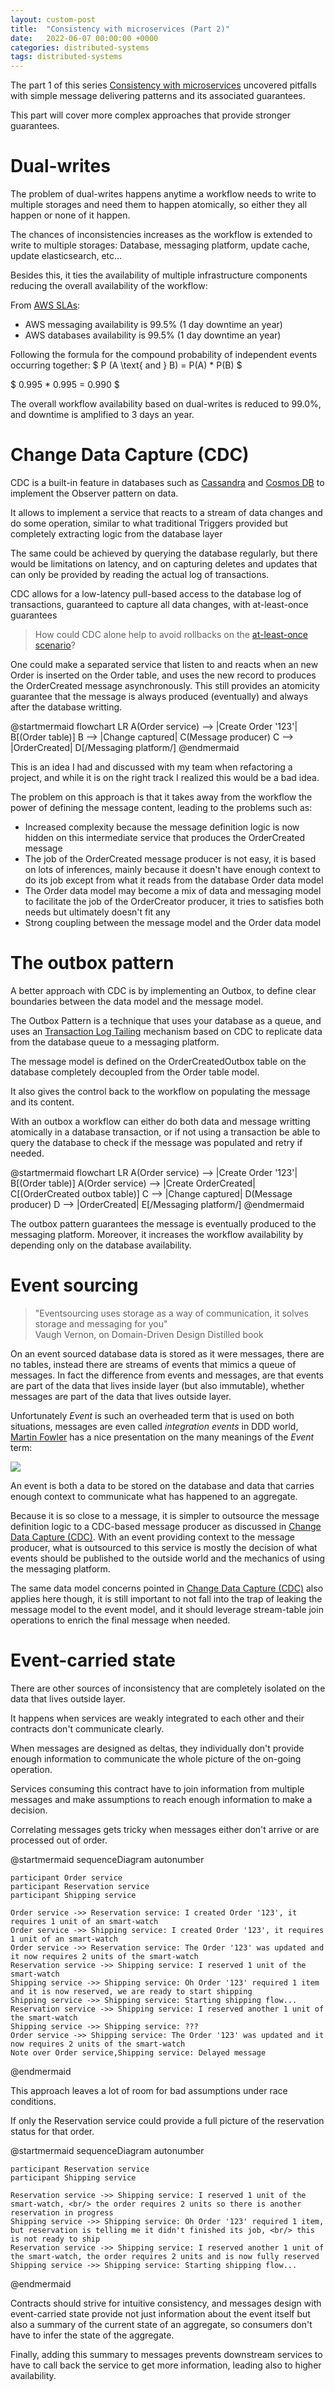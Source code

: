 ```yaml
---
layout: custom-post
title:  "Consistency with microservices (Part 2)"
date:   2022-06-07 00:00:00 +0000
categories: distributed-systems
tags: distributed-systems
---
```


The part 1 of this series [Consistency with microservices][article-part-1] uncovered pitfalls with simple message delivering patterns and its associated guarantees.

This part will cover more complex approaches that provide stronger guarantees.

# Dual-writes

The problem of dual-writes happens anytime a workflow needs to write to multiple storages and need them to happen atomically, so either they all happen or none of it happen.

The chances of inconsistencies increases as the workflow is extended to write to multiple storages: Database, messaging platform, update cache, update elasticsearch, etc...

Besides this, it ties the availability of multiple infrastructure components reducing the overall availability of the workflow:

From [AWS SLAs][aws-slas]:
- AWS messaging availability is 99.5% (1 day downtime an year)
- AWS databases availability is 99.5% (1 day downtime an year)

Following the formula for the compound probability of independent events occurring together:
$ P (A \text{ and } B) = P(A) * P(B) $

$ 0.995 * 0.995 = 0.990 $

The overall workflow availability based on dual-writes is reduced to 99.0%, and downtime is amplified to 3 days an year.

# Change Data Capture (CDC)

CDC is a built-in feature in databases such as [Cassandra][cassandra-cdc] and [Cosmos DB][cosmos-cdc] to implement the Observer pattern on data.

It allows to implement a service that reacts to a stream of data changes and do some operation, similar to what traditional Triggers provided but completely extracting logic from the database layer

The same could be achieved by querying the database regularly, but there would be limitations on latency, and on capturing deletes and updates that can only be provided by reading the actual log of transactions.

CDC allows for a low-latency pull-based access to the database log of transactions, guaranteed to capture all data changes, with at-least-once guarantees

> How could CDC alone help to avoid rollbacks on the [at-least-once scenario][article-part-1-rollback]?

One could make a separated service that listen to and reacts when an new Order is inserted on the Order table, and uses the new record to produces the OrderCreated message asynchronously.
This still provides an atomicity guarantee that the message is always produced (eventually) and always after the database writting.

@startmermaid
flowchart LR
    A(Order service) --> |Create Order '123'| B[(Order table)]
    B --> |Change captured| C(Message producer)
    C --> |OrderCreated| D[/Messaging platform/]
@endmermaid

This is an idea I had and discussed with my team when refactoring a project, and while it is on the right track I realized this would be a bad idea.

The problem on this approach is that it takes away from the workflow the power of defining the message content, leading to the problems such as:
* Increased complexity because the message definition logic is now hidden on this intermediate service that produces the OrderCreated message
* The job of the OrderCreated message producer is not easy, it is based on lots of inferences, mainly because it doesn't have enough context to do its job except from what it reads from the database Order data model
* The Order data model may become a mix of data and messaging model to facilitate the job of the OrderCreator producer, it tries to satisfies both needs but ultimately doesn't fit any
* Strong coupling between the message model and the Order data model

# The outbox pattern

A better approach with CDC is by implementing an Outbox, to define clear boundaries between the data model and the message model.

The Outbox Pattern is a technique that uses your database as a queue, and uses an [Transaction Log Tailing][transaction-log-tailling] mechanism based on CDC to replicate data from the database queue to a messaging platform.

The message model is defined on the OrderCreatedOutbox table on the database completely decoupled from the Order table model.

It also gives the control back to the workflow on populating the message and its content.

With an outbox a workflow can either do both data and message writting atomically in a database transaction, or if not using a transaction be able to query the database to check if the message was populated and retry if needed.

@startmermaid
flowchart LR
    A(Order service) --> |Create Order '123'| B[(Order table)]
    A(Order service) --> |Create OrderCreated| C[(OrderCreated outbox table)]
    C --> |Change captured| D(Message producer)
    D --> |OrderCreated| E[/Messaging platform/]
@endmermaid

The outbox pattern guarantees the message is eventually produced to the messaging platform.
Moreover, it increases the workflow availability by depending only on the database availability.

# Event sourcing

> "Eventsourcing uses storage as a way of communication, it solves storage and messaging for you" <br/>Vaugh Vernon, on Domain-Driven Design Distilled book

On an event sourced database data is stored as it were messages, there are no tables, instead there are streams of events that mimics a queue of messages.
In fact the difference from events and messages, are that events are part of the data that lives inside layer (but also immutable), whether messages are part of the data that lives outside layer.

Unfortunately *Event* is such an overheaded term that is used on both situations, messages are even called *integration events* in DDD world,
[Martin Fowler][martin-fowler-twitter] has a nice presentation on the many meanings of the *Event* term:

![](https://www.youtube.com/watch?v=STKCRSUsyP0&width=400&height=250)

An event is both a data to be stored on the database and data that carries enough context to communicate what has happened to an aggregate.

Because it is so close to a message, it is simpler to outsource the message definition logic to a CDC-based message producer as discussed in [Change Data Capture (CDC)](#change-data-capture-cdc).
With an event providing context to the message producer, what is outsourced to this service is mostly the decision of what events should be published to the outside world and the mechanics of using the messaging platform.

The same data model concerns pointed in [Change Data Capture (CDC)](#change-data-capture-cdc) also applies here though, it is still important to not fall into the trap of leaking the message model to the event model,
and it should leverage stream-table join operations to enrich the final message when needed.

# Event-carried state

There are other sources of inconsistency that are completely isolated on the data that lives outside layer.

It happens when services are weakly integrated to each other and their contracts don't communicate clearly.

When messages are designed as deltas, they individually don't provide enough information to communicate the whole picture of the on-going operation.

Services consuming this contract have to join information from multiple messages and make assumptions to reach enough information to make a decision.

Correlating messages gets tricky when messages either don't arrive or are processed out of order.

@startmermaid
sequenceDiagram
    autonumber

    participant Order service
    participant Reservation service
    participant Shipping service

    Order service ->> Reservation service: I created Order '123', it requires 1 unit of an smart-watch
    Order service ->> Shipping service: I created Order '123', it requires 1 unit of an smart-watch
    Order service ->> Reservation service: The Order '123' was updated and it now requires 2 units of the smart-watch
    Reservation service ->> Shipping service: I reserved 1 unit of the smart-watch
    Shipping service ->> Shipping service: Oh Order '123' required 1 item and it is now reserved, we are ready to start shipping
    Shipping service ->> Shipping service: Starting shipping flow...
    Reservation service ->> Shipping service: I reserved another 1 unit of the smart-watch
    Shipping service ->> Shipping service: ???
    Order service ->> Shipping service: The Order '123' was updated and it now requires 2 units of the smart-watch
    Note over Order service,Shipping service: Delayed message
@endmermaid

This approach leaves a lot of room for bad assumptions under race conditions.

If only the Reservation service could provide a full picture of the reservation status for that order.

@startmermaid
sequenceDiagram
    autonumber

    participant Reservation service
    participant Shipping service

    Reservation service ->> Shipping service: I reserved 1 unit of the smart-watch, <br/> the order requires 2 units so there is another reservation in progress
    Shipping service ->> Shipping service: Oh Order '123' required 1 item, but reservation is telling me it didn't finished its job, <br/> this is not ready to ship
    Reservation service ->> Shipping service: I reserved another 1 unit of the smart-watch, the order requires 2 units and is now fully reserved
    Shipping service ->> Shipping service: Starting shipping flow...
@endmermaid

Contracts should strive for intuitive consistency, and messages design with event-carried state provide not just information about the event itself but also a summary of the current state of an aggregate, so consumers don't have to infer the state of the aggregate.

Finally, adding this summary to messages prevents downstream services to have to call back the service to get more information, leading also to higher availability.

[martin-fowler-integration-database]: https://martinfowler.com/bliki/IntegrationDatabase.html
[pat-helland-paper]: https://queue.acm.org/detail.cfm?id=3415014
[saga]: https://microservices.io/patterns/data/saga.html
[aws-slas]: https://aws.amazon.com/legal/service-level-agreements/
[cosmos-cdc]: https://docs.microsoft.com/en-us/azure/cosmos-db/sql/change-feed-processor
[cassandra-cdc]: https://cassandra.apache.org/doc/latest/cassandra/operating/cdc.html
[transaction-log-tailling]: https://microservices.io/patterns/data/transaction-log-tailing.html
[martin-fowler-twitter]: https://twitter.com/martinfowler
[article-part-1]: 2022-06-07-consistency-with-microservices.html
[article-part-1-rollback]: 2022-06-07-consistency-with-microservices.html#at-least-once-delivery
